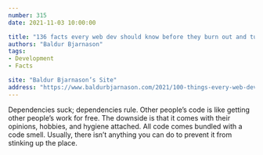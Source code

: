 ```yaml
---
number: 315
date: 2021-11-03 10:00:00

title: "136 facts every web dev should know before they burn out and turn to landscape painting or nude modelling"
authors: "Baldur Bjarnason"
tags:
- Development
- Facts

site: "Baldur Bjarnason’s Site"
address: "https://www.baldurbjarnason.com/2021/100-things-every-web-developer-should-know/"
---
```


Dependencies suck; dependencies rule. Other people’s code is like getting other people’s work for free. The downside is that it comes with their opinions, hobbies, and hygiene attached. All code comes bundled with a code smell. Usually, there isn’t anything you can do to prevent it from stinking up the place.
